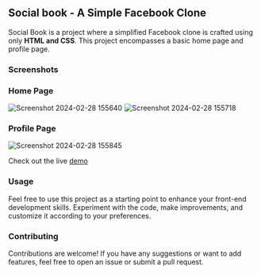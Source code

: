 ## Social book - A Simple Facebook Clone

Social Book is a project where a simplified Facebook clone is crafted using only **HTML and CSS**. This project encompasses a basic home page and profile page.

### Screenshots

### Home Page
![Screenshot 2024-02-28 155640](https://github.com/maleeshathedev/Socialbook/assets/156166921/f89a1083-4381-457f-9484-3c8b5c8042ea)
![Screenshot 2024-02-28 155718](https://github.com/maleeshathedev/Socialbook/assets/156166921/8e275d73-2438-41dc-8a10-0476da9d66d0)

### Profile Page
![Screenshot 2024-02-28 155845](https://github.com/maleeshathedev/Socialbook/assets/156166921/8a2cd5fd-a156-442b-ba4e-3042dc41a44f)


Check out the live [demo](https://socialbooksos.netlify.app/)

### Usage
Feel free to use this project as a starting point to enhance your front-end development skills. Experiment with the code, make improvements, and customize it according to your preferences.

### Contributing
Contributions are welcome! If you have any suggestions or want to add features, feel free to open an issue or submit a pull request.


